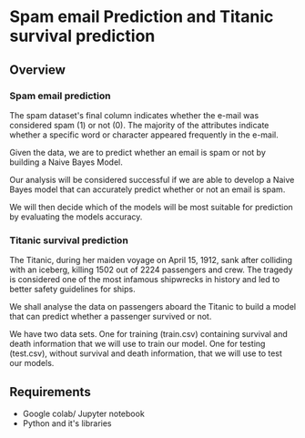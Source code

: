 # Spam email Prediction and Titanic survival prediction
## Overview
### Spam email prediction
The spam dataset's final column indicates whether the e-mail was considered spam (1) or not (0). The majority of the attributes indicate whether a specific word or character appeared frequently in the e-mail.

Given the data, we are to predict whether an email is spam or not by building a Naive Bayes Model.

Our analysis will be considered successful if we are able to develop a Naive Bayes model that can accurately predict whether or not an email is spam.

We will then decide which of the models will be most suitable for prediction by evaluating the models accuracy.

### Titanic survival prediction
The Titanic, during her maiden voyage on April 15, 1912, sank after colliding with an iceberg, killing 1502 out of 2224 passengers and crew. The tragedy is considered one of the most infamous shipwrecks in history and led to better safety guidelines for ships.

We shall analyse the data on passengers aboard the Titanic to build a model that can predict whether a passenger survived or not.

We have two data sets. One for training (train.csv) containing survival and death information that we will use to train our model. One for testing (test.csv), without survival and death information, that we will use to test our models.

## Requirements
- Google colab/ Jupyter notebook
- Python and it's libraries
